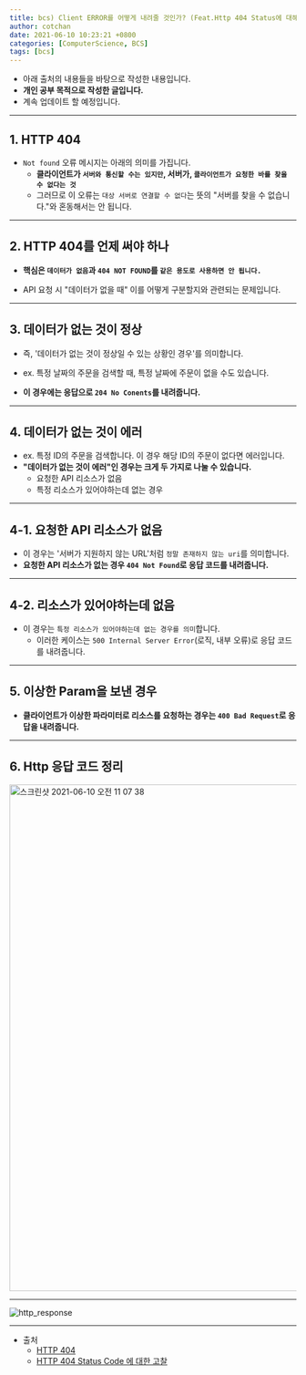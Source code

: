 ```yaml
---
title: bcs) Client ERROR를 어떻게 내려줄 것인가? (Feat.Http 404 Status에 대해)
author: cotchan 
date: 2021-06-10 10:23:21 +0800 
categories: [ComputerScience, BCS]
tags: [bcs]
---
```


+ 아래 출처의 내용들을 바탕으로 작성한 내용입니다.    
+ **개인 공부 목적으로 작성한 글입니다.**
+ 계속 업데이트 할 예정입니다.

---

## 1. HTTP 404

+ `Not found` 오류 메시지는 아래의 의미를 가집니다.
  + **클라이언트가 `서버와 통신할 수는 있지만`, 서버가, `클라이언트가 요청한 바를 찾을 수 없다는 것`**
  + 그러므로 이 오류는 `대상 서버로 연결할 수 없다`는 뜻의 "서버를 찾을 수 없습니다."와 혼동해서는 안 됩니다.

---

## 2. HTTP 404를 언제 써야 하나

+ **핵심은 `데이터가 없음`과 `404 NOT FOUND`를 `같은 용도로 사용하면 안 됩니다.`**

+ API 요청 시 "데이터가 없을 때" 이를 어떻게 구분할지와 관련되는 문제입니다.

---

## 3. 데이터가 없는 것이 정상

+ 즉, '데이터가 없는 것이 정상일 수 있는 상황인 경우'를 의미합니다.
+ ex. 특정 날짜의 주문을 검색할 때, 특정 날짜에 주문이 없을 수도 있습니다.

+ **이 경우에는 응답으로 `204 No Conents`를 내려줍니다.**

---

## 4. 데이터가 없는 것이 에러

+ ex. 특정 ID의 주문을 검색합니다. 이 경우 해당 ID의 주문이 없다면 에러입니다.
+ **"데이터가 없는 것이 에러"인 경우는 크게 두 가지로 나눌 수 있습니다.**
  + 요청한 API 리소스가 없음
  + 특정 리소스가 있어야하는데 없는 경우

---

## 4-1. 요청한 API 리소스가 없음

+ 이 경우는 '서버가 지원하지 않는 URL'처럼 `정말 존재하지 않는 uri`를 의미합니다. 
+ **요청한 API 리소스가 없는 경우 `404 Not Found`로 응답 코드를 내려줍니다.**

---

## 4-2. 리소스가 있어야하는데 없음

+ 이 경우는 `특정 리소스가 있어야하는데 없는 경우를 의미`합니다.
  + 이러한 케이스는 `500 Internal Server Error`(로직, 내부 오류)로 응답 코드를 내려줍니다.

---

## 5. 이상한 Param을 보낸 경우

+ **클라이언트가 이상한 파라미터로 리소스를 요청하는 경우는 `400 Bad Request`로 응답을 내려줍니다.**

---

## 6. Http 응답 코드 정리

<img width="889" alt="스크린샷 2021-06-10 오전 11 07 38" src="https://user-images.githubusercontent.com/75410527/121453823-bc0eb280-c9dc-11eb-8a22-2674f94349e4.png">

---

![http_response](https://user-images.githubusercontent.com/75410527/121453829-be710c80-c9dc-11eb-9830-4629fddea224.png)

---
+ 출처
    + [HTTP 404](https://ko.wikipedia.org/wiki/HTTP_404)
    + [HTTP 404 Status Code 에 대한 고찰](https://luckyyowu.tistory.com/377)
